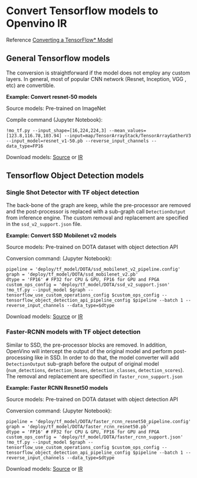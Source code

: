 # Convert Tensorflow models to Openvino IR

Reference [Converting a TensorFlow* Model](https://docs.openvinotoolkit.org/latest/openvino_docs_MO_DG_prepare_model_convert_model_Convert_Model_From_TensorFlow.html)

## General Tensorflow models

The conversion is straightforward if the model does not employ any custom layers. In general, most of popular CNN network (Resnet, Inception, VGG , etc) are convertible.

**Example: Convert resnet-50 models**

Source models: Pre-trained on ImageNet

Compile command (Jupyter Notebook):

```
!mo_tf.py --input_shape=[16,224,224,3] --mean_values=[123.8,116.78,103.94] --input=map/TensorArrayStack/TensorArrayGatherV3 --input_model=resnet_v1-50.pb --reverse_input_channels --data_type=FP16
```

Download models: [Source]() or [IR]()

## Tensorflow Object Detection models

### Single Shot Detector with TF object detection

The back-bone of the graph are keep, while the pre-processor are removed and the post-processor is replaced with a sub-graph call `DetectionOutput` from inference engine. The custom removal and replacement are specified in the `ssd_v2_support.json` file.

**Example: Convert SSD Mobilenet v2 models**

Source models: Pre-trained on DOTA dataset with object detection API

Conversion command: (Jupyter Notebook):

```
pipeline = 'deploy/tf_model/DOTA/ssd_mobilenet_v2_pipeline.config'
graph = 'deploy/tf_model/DOTA/ssd_mobilenet_v2.pb'
dtype = 'FP16' # FP32 for CPU & GPU, FP16 for GPU and FPGA
custom_ops_config = 'deploy/tf_model/DOTA/ssd_v2_support.json'
!mo_tf.py --input_model $graph --tensorflow_use_custom_operations_config $custom_ops_config --tensorflow_object_detection_api_pipeline_config $pipeline --batch 1 --reverse_input_channels --data_type=$dtype
```

Download models: [Source](https://drive.google.com/drive/u/0/folders/19JQdsr2iSQbOR2sbvzol0FSnKI9DhxrU) or [IR](https://drive.google.com/drive/u/0/folders/1Ni7DpIwfJK7kUibE2hQuIrJMG0rX68Ry)

### Faster-RCNN models with TF object detection

Similar to SSD, the pre-processor blocks are removed. In addition, OpenVino will intercept the output of the original model and perform post-processing like in SSD. In order to do that, the model converter will add `DetectionOutput` sub-graph before the output of original model (`num_detections`, `detection_boxes`, `detection_classes`, `detection_scores`). The removal and replacement are specified in `faster_rcnn_support.json`

**Example: Faster RCNN Resnet50 models**

Source models: Pre-trained on DOTA dataset with object detection API

Conversion command: (Jupyter Notebook):

```
pipeline = 'deploy/tf_model/DOTA/faster_rcnn_resnet50_pipeline.config'
graph = 'deploy/tf_model/DOTA/faster_rcnn_resnet50.pb'
dtype = 'FP16' # FP32 for CPU & GPU, FP16 for GPU and FPGA
custom_ops_config = 'deploy/tf_model/DOTA/faster_rcnn_support.json'
!mo_tf.py --input_model $graph --tensorflow_use_custom_operations_config $custom_ops_config --tensorflow_object_detection_api_pipeline_config $pipeline --batch 1 --reverse_input_channels --data_type=$dtype
```

Download models: [Source](https://drive.google.com/drive/u/0/folders/19JQdsr2iSQbOR2sbvzol0FSnKI9DhxrU) or [IR](https://drive.google.com/drive/u/0/folders/1Ni7DpIwfJK7kUibE2hQuIrJMG0rX68Ry)